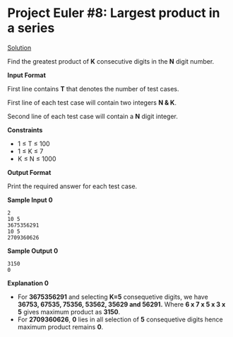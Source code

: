 # Project Euler #8: Largest product in a series
[Solution](https://github.com/zhaohanson1/project_euler_plus/blob/master/008%20-%20Largest%20product%20in%20a%20series/solution.md)

Find the greatest product of **K** consecutive digits in the **N** digit number.

**Input Format**

First line contains **T** that denotes the number of test cases. 

First line of each test case will contain two integers **N & K**.

Second line of each test case will contain a **N** digit integer.

**Constraints**
* 1 &le; T &le; 100
* 1 &le; K &le; 7
* K &le; N &le; 1000

**Output Format**

Print the required answer for each test case.

**Sample Input 0**
```
2
10 5
3675356291
10 5
2709360626
```

**Sample Output 0**
```
3150
0
```

**Explanation 0**
- For **3675356291** and selecting **K=5** consequetive digits, we have **36753, 67535, 75356, 53562, 35629 and 56291.** Where **6 x 7 x 5 x 3 x 5** gives maximum product as **3150**.
- For **2709360626**, **0** lies in all selection of **5**  consequetive digits hence maximum product remains **0**.
